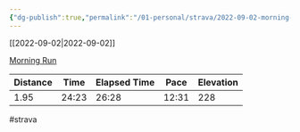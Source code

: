 ```yaml
---
{"dg-publish":true,"permalink":"/01-personal/strava/2022-09-02-morning-run/"}
---
```



[[2022-09-02\|2022-09-02]]

[Morning Run](https://www.strava.com/activities/7750053568)

| Distance | Time  | Elapsed Time | Pace  | Elevation |
| -------- | ----- | ------------ | ----- | --------- |
| 1.95     | 24:23 | 26:28        | 12:31 | 228       |




#strava
